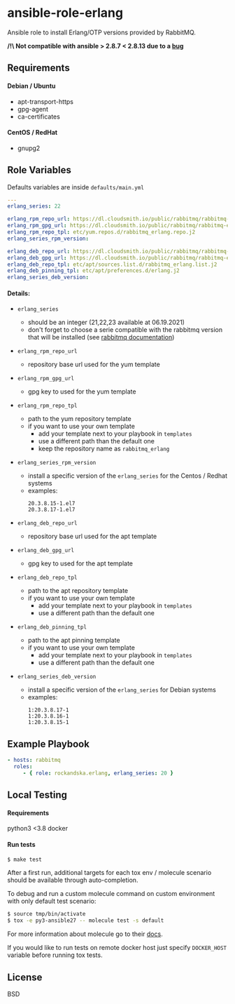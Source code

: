 ansible-role-erlang
=========

Ansible role to install Erlang/OTP versions provided by RabbitMQ.

**/!\ Not compatible with ansible > 2.8.7 < 2.8.13 due to a [bug](https://github.com/ansible/ansible/issues/70081)**

Requirements
------------

#### Debian / Ubuntu
- apt-transport-https
- gpg-agent
- ca-certificates

#### CentOS / RedHat
- gnupg2

Role Variables
--------------

Defaults variables are inside `defaults/main.yml`

```yaml
---
erlang_series: 22

erlang_rpm_repo_url: https://dl.cloudsmith.io/public/rabbitmq/rabbitmq-erlang/rpm/el
erlang_rpm_gpg_url: https://dl.cloudsmith.io/public/rabbitmq/rabbitmq-erlang/gpg.E495BB49CC4BBE5B.key
erlang_rpm_repo_tpl: etc/yum.repos.d/rabbitmq_erlang.repo.j2
erlang_series_rpm_version:

erlang_deb_repo_url: https://dl.cloudsmith.io/public/rabbitmq/rabbitmq-erlang/deb
erlang_deb_gpg_url: https://dl.cloudsmith.io/public/rabbitmq/rabbitmq-erlang/gpg.E495BB49CC4BBE5B.key
erlang_deb_repo_tpl: etc/apt/sources.list.d/rabbitmq_erlang.list.j2
erlang_deb_pinning_tpl: etc/apt/preferences.d/erlang.j2
erlang_series_deb_version:
```

#### Details:

- `erlang_series`

  - should be an integer (21,22,23 available at 06.19.2021)
  - don't forget to choose a serie compatible with the rabbitmq version that will be installed (see [rabbitmq documentation](https://www.rabbitmq.com/which-erlang.html))

- `erlang_rpm_repo_url`

  - repository base url used for the yum template

- `erlang_rpm_gpg_url`

  - gpg key to used for the yum template

- `erlang_rpm_repo_tpl`

  - path to the yum repository template
  - if you want to use your own template
    - add your template next to your playbook in `templates`
    - use a different path than the default one
    - keep the repository name as `rabbitmq_erlang`

- `erlang_series_rpm_version`
  - install a specific version of the `erlang_series` for the Centos / Redhat systems
  - examples:
    ```
    20.3.8.15-1.el7
    20.3.8.17-1.el7
    ```

- `erlang_deb_repo_url`

  - repository base url used for the apt template

- `erlang_deb_gpg_url`

  - gpg key to used for the apt template

- `erlang_deb_repo_tpl`

  - path to the apt repository template
  - if you want to use your own template
    - add your template next to your playbook in `templates`
    - use a different path than the default one

- `erlang_deb_pinning_tpl`

  - path to the apt pinning template
  - if you want to use your own template
    - add your template next to your playbook in `templates`
    - use a different path than the default one

- `erlang_series_deb_version`

  - install a specific version of the `erlang_series` for Debian systems
  - examples:
    ```
    1:20.3.8.17-1
    1:20.3.8.16-1
    1:20.3.8.15-1
    ```

Example Playbook
----------------

```yaml
- hosts: rabbitmq
  roles:
     - { role: rockandska.erlang, erlang_series: 20 }
```

Local Testing
-------------

#### Requirements

python3 <3.8
docker

#### Run tests

```sh
$ make test
```

After a first run, additional targets for each tox env / molecule scenario should be available
through auto-completion.

To debug and run a custom molecule command on custom environment with only default test scenario:
```sh
$ source tmp/bin/activate
$ tox -e py3-ansible27 -- molecule test -s default
```
For more information about molecule go to their [docs](http://molecule.readthedocs.io/en/latest/).

If you would like to run tests on remote docker host just specify `DOCKER_HOST` variable before running tox tests.

License
-------

BSD
